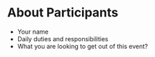 # About Participants

* Your name
* Daily duties and responsibilities
* What you are looking to get out of this event?



